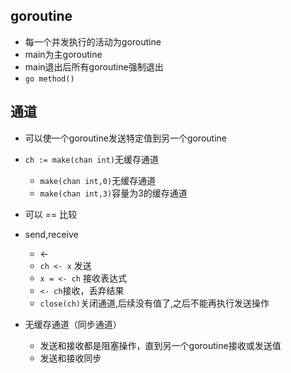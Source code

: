 ## goroutine

+ 每一个并发执行的活动为goroutine
+ main为主goroutine
+ main退出后所有goroutine强制退出
+ `go method()`


## 通道
+ 可以使一个goroutine发送特定值到另一个goroutine
+ `ch := make(chan int)`无缓存通道
    + `make(chan int,0)`无缓存通道
    + `make(chan int,3)`容量为3的缓存通道
+ 可以 == 比较
+ send,receive
    + <-
    + `ch <- x` 发送
    + `x = <- ch` 接收表达式
    + `<- ch`接收，丢弃结果
    + `close(ch)`关闭通道,后续没有值了,之后不能再执行发送操作

+ 无缓存通道（同步通道）
    + 发送和接收都是阻塞操作，直到另一个goroutine接收或发送值
    + 发送和接收同步